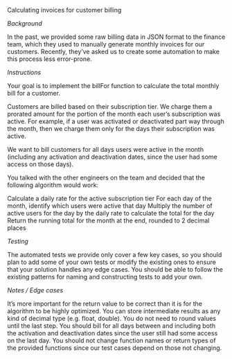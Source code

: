 
Calculating invoices for customer billing

*Background*

In the past, we provided some raw billing data in JSON format to the finance team, which they used to manually generate monthly invoices for our customers. Recently, they’ve asked us to create some automation to make this process less error-prone.

*Instructions*

Your goal is to implement the billFor function to calculate the total monthly bill for a customer.

Customers are billed based on their subscription tier. We charge them a prorated amount for the portion of the month each user’s subscription was active. For example, if a user was activated or deactivated part way through the month, then we charge them only for the days their subscription was active.

We want to bill customers for all days users were active in the month (including any activation and deactivation dates, since the user had some access on those days).

You talked with the other engineers on the team and decided that the following algorithm would work:

Calculate a daily rate for the active subscription tier
For each day of the month, identify which users were active that day
Multiply the number of active users for the day by the daily rate to calculate the total for the day
Return the running total for the month at the end, rounded to 2 decimal places

*Testing*

The automated tests we provide only cover a few key cases, so you should plan to add some of your own tests or modify the existing ones to ensure that your solution handles any edge cases. You should be able to follow the existing patterns for naming and constructing tests to add your own.

*Notes / Edge cases*

It’s more important for the return value to be correct than it is for the algorithm to be highly optimized.
You can store intermediate results as any kind of decimal type (e.g. float, double). You do not need to round values until the last step.
You should bill for all days between and including both the activation and deactivation dates since the user still had some access on the last day.
You should not change function names or return types of the provided functions since our test cases depend on those not changing.
